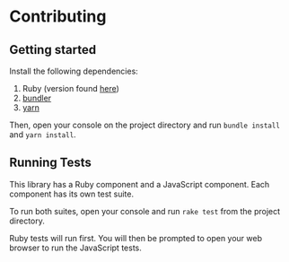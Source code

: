 # Contributing
## Getting started
Install the following dependencies:

1. Ruby (version found [here](./.ruby-version))
2. [bundler](https://bundler.io/)
3. [yarn](https://yarnpkg.com/)

Then, open your console on the project directory and run `bundle install` and `yarn install`.

## Running Tests
This library has a Ruby component and a JavaScript component. Each component has its own test suite.

To run both suites, open your console and run `rake test` from the project directory.

Ruby tests will run first. You will then be prompted to open your web browser to run the JavaScript tests.
